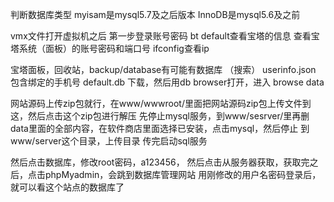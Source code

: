 判断数据库类型
myisam是mysql5.7及之后版本
InnoDB是mysql5.6及之前

vmx文件打开虚拟机之后
第一步登录账号密码
bt default查看宝塔的信息
查看宝塔系统（面板）的账号密码和端口号
ifconfig查看ip

宝塔面板，回收站，backup/database有可能有数据库
（搜索）
userinfo.json 包含绑定的手机号
default.db 下载，然后用db browser打开，进入 browse data

网站源码上传zip包就行，在www/wwwroot/里面把网站源码zip包上传文件到这，然后点击这个zip包进行解压
先停止mysql服务，到www/sesrver/里再删data里面的全部内容，在软件商店里面选择已安装，点击mysql，然后停止
到www/server这个目录，上传目录
传完启动sql服务

然后点击数据库，修改root密码，a123456，
然后点击从服务器获取，获取完之后，点击phpMyadmin，会跳到数据库管理网站
用刚修改的用户名密码登录后，就可以看这个站点的数据库了
